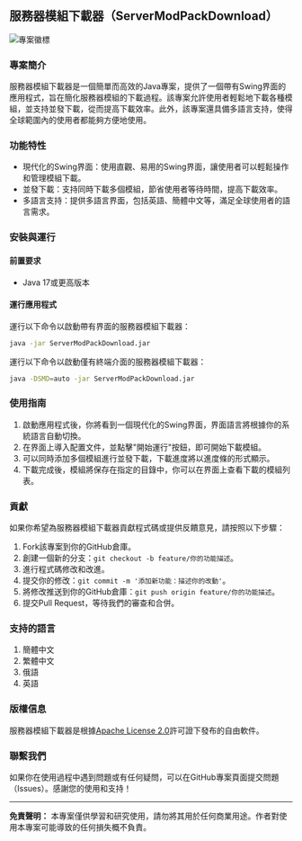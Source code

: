 ## 服務器模組下載器（ServerModPackDownload）

![專案徽標](https://github.com/MCTeamPotato/ServerModPackDownload/blob/main/logo.png)

### 專案簡介

服務器模組下載器是一個簡單而高效的Java專案，提供了一個帶有Swing界面的應用程式，旨在簡化服務器模組的下載過程。該專案允許使用者輕鬆地下載各種模組，並支持並發下載，從而提高下載效率。此外，該專案還具備多語言支持，使得全球範圍內的使用者都能夠方便地使用。

### 功能特性

- 現代化的Swing界面：使用直觀、易用的Swing界面，讓使用者可以輕鬆操作和管理模組下載。
- 並發下載：支持同時下載多個模組，節省使用者等待時間，提高下載效率。
- 多語言支持：提供多語言界面，包括英語、簡體中文等，滿足全球使用者的語言需求。

### 安裝與運行

#### 前置要求

- Java 17或更高版本

#### 運行應用程式

運行以下命令以啟動帶有界面的服務器模組下載器：

```bash
java -jar ServerModPackDownload.jar
```

運行以下命令以啟動僅有終端介面的服務器模組下載器：

```bash
java -DSMD=auto -jar ServerModPackDownload.jar
```

### 使用指南

1. 啟動應用程式後，你將看到一個現代化的Swing界面，界面語言將根據你的系統語言自動切換。
2. 在界面上導入配置文件，並點擊"開始運行"按鈕，即可開始下載模組。
3. 可以同時添加多個模組進行並發下載，下載進度將以進度條的形式顯示。
4. 下載完成後，模組將保存在指定的目錄中，你可以在界面上查看下載的模組列表。

### 貢獻

如果你希望為服務器模組下載器貢獻程式碼或提供反饋意見，請按照以下步驟：

1. Fork該專案到你的GitHub倉庫。
2. 創建一個新的分支：`git checkout -b feature/你的功能描述`。
3. 進行程式碼修改和改進。
4. 提交你的修改：`git commit -m '添加新功能：描述你的改動'`。
5. 將修改推送到你的GitHub倉庫：`git push origin feature/你的功能描述`。
6. 提交Pull Request，等待我們的審查和合併。

### 支持的語言

1. 簡體中文
2. 繁體中文
3. 俄語
4. 英語

### 版權信息

服務器模組下載器是根據[Apache License 2.0](https://github.com/MCTeamPotato/ServerModPackDownload/blob/main/LICENSE)許可證下發布的自由軟件。

### 聯繫我們

如果你在使用過程中遇到問題或有任何疑問，可以在GitHub專案頁面提交問題（Issues）。感謝您的使用和支持！

---

**免責聲明：** 本專案僅供學習和研究使用，請勿將其用於任何商業用途。作者對使用本專案可能導致的任何損失概不負責。
